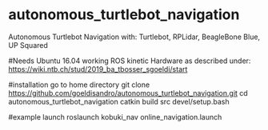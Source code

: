 # autonomous_turtlebot_navigation
Autonomous Turtlebot Navigation with: Turtlebot, RPLidar, BeagleBone Blue, UP Squared

#Needs
Ubuntu 16.04
working ROS kinetic
Hardware as described under:
https://wiki.ntb.ch/stud/2019_ba_tbosser_sgoeldi/start

#installation
go to home directory
git clone https://github.com/goeldisandro/autonomous_turtlebot_navigation.git
cd autonomous_turtlebot_navigation
catkin build
src devel/setup.bash

#example launch
roslaunch kobuki_nav online_navigation.launch 
